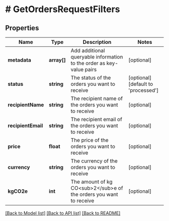 # # GetOrdersRequestFilters

## Properties

Name | Type | Description | Notes
------------ | ------------- | ------------- | -------------
**metadata** | **array[]** | Add additional queryable information to the order as key-value pairs | [optional]
**status** | **string** | The status of the orders you want to receive | [optional] [default to 'processed']
**recipientName** | **string** | The recipient name of the orders you want to receive | [optional]
**recipientEmail** | **string** | The recipient email of the orders you want to receive | [optional]
**price** | **float** | The price of the orders you want to receive | [optional]
**currency** | **string** | The currency of the orders you want to receive | [optional]
**kgCO2e** | **int** | The amount of kg CO&lt;sub&gt;2&lt;/sub&gt;e of the orders you want to receive | [optional]

[[Back to Model list]](../../README.md#models) [[Back to API list]](../../README.md#endpoints) [[Back to README]](../../README.md)

